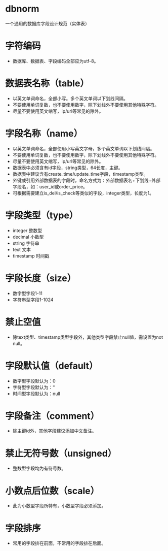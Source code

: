 # dbnorm
一个通用的数据库字段设计规范（实体表）

# 字符编码
- 数据库、数据表、字段编码全部应为utf-8。

# 数据表名称（table）
- 以英文单词命名，全部小写。多个英文单词以下划线间隔。
- 不要使用单词复数，也不要使用数字，除下划线外不要使用其他特殊字符。
- 尽量不要使用英文缩写，ip/url等常见的除外。

# 字段名称（name）
- 以英文单词命名，全部使用小写英文字母，多个英文单词以下划线间隔。
- 不要使用单词复数，也不要使用数字，除下划线外不要使用其他特殊字符。
- 尽量不要使用英文缩写，ip/url等常见的除外。
- 数据表中必须含有id字段，string类型，64长度，主键。
- 数据表中建议含有create_time/update_time字段，timestamp类型。
- 外键或引用外部数据表的字段时，命名方式为：外部数据表名+下划线+外部字段名，如：user_id或order_price。
- 可根据需要建立is_del/is_check等类似的字段，integer类型，长度为1。

# 字段类型（type）
- integer 整数型
- decimal 小数型
- string 字符串
- text 文本
- timestamp 时间戳

# 字段长度（size）
- 数字型字段1-11
- 字符串型字段1-1024

# 禁止空值
- 除text类型、timestamp类型字段外，其他类型字段禁止null值，需设置为not null。

# 字段默认值（default）
- 数字型字段默认为：0
- 字符型字段默认为：''
- 时间型字段默认为：null

# 字段备注（comment）
- 除主键id外，其他字段建议添加中文备注。

# 禁止无符号数（unsigned）
- 整数型字段均为有符号数。

# 小数点后位数（scale）
- 此为小数型字段所特有，小数型字段必须添加。

# 字段排序
- 常用的字段排在前面，不常用的字段排在后面。
